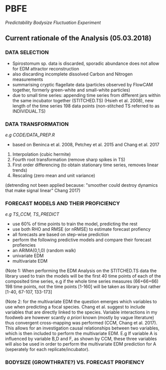 # PBFE
*Predictability Bodysize Fluctuation Experiment*


## Current rationale of the Analysis (05.03.2018)

### DATA SELECTION

* Spirostomum sp. data is discarded, sporadic abundance does not allow for EDM attractor reconstruction
* also discarding incomplete dissolved Carbon and Nitrogen measurements
* summarising cryptic flagellate data (particles observed by FlowCAM together, formerly green-white and small-white particles)
* due to small time series: appending time series from different jars within the same incubator together (STITCHED.TS) (Hsieh et al. 2008), new length of the time series 198 data points (non-stitched TS referred to as INDIVIDUAL.TS)

### DATA TRANSFORMATION
*e.g CODE/DATA_PREP.R*

* based on Beninca et al. 2008, Petchey et al. 2015 and Chang et al. 2017
1. Interpolation (cubic hermite)
2. Fourth root transformation (remove sharp spikes in TS)
3. First order differencing (to obtain stationary time series, removes linear trends)
4. Rescaling (zero mean and unit variance)

(detrending not been applied because: "smoother could destroy dynamics that make signal linear" Chang 2017)

### FORECAST MODELS AND THEIR PROFICIENCY
*e.g TS_CCM, TS_PREDICT*

* use 60% of time points to train the model, predicting the rest
* use both RHO and RMSE (or nRMSE) to estimate forecast profiency
* all forecasts are based on step-wise prediction
* perform the following predictive models and compare their forecast profiencies
 * an ARIMA(0,1,0) (random walk)
 * univariate EDM 
 * multivariate EDM

(Note 1: When performing the EDM Analysis on the STITCHED.TS data the library used to train the models will be the first 40 time points of each of the composited time series, e.g if the whole time series measures (66+66+66) 198 time points, not the time points [1-160] will be taken as library but rather [1-40, 67-107, 133-173]

(Note 2: for the multivariate EDM the question emerges which variables to use when predicting a focal species. Chang et al. suggest to include variables that are directly linked to the species. Variable interactions in my foodweb are however scantly *a priori* known (mostly by vague literature) thus convergent cross-mapping was performed (CCM, Chang et al. 2017). This allows for an investigation causal relationships between two variables, which is then included to perform the multivariate EDM. E.g If variable A is influenced by variable B,D and F, as shown by CCM, these three variables will also be used in order to perform the multivariate EDM prediction for A (seperately for each replicate/incubator). 

### BODYSIZE (GROWTHRATE?) VS. FORECAST PROFIENCY

